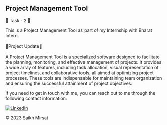 ## Project Management Tool
🚀 Task - 2 🚀<br>

This is a Project Management Tool as part of my Internship with Bharat Intern.
<br>
<br>
🚀Project Update🚀<br>
<br>
A Project Management Tool is a specialized software designed to facilitate the planning, monitoring, and effective management of projects. It provides a wide array of features, including task allocation, visual representation of project timelines, and collaborative tools, all aimed at optimizing project processes. These tools are indispensable for maintaining team organization and ensuring the successful attainment of project objectives.

If you need to get in touch with me, you can reach out to me through the following contact information:<br>

<a href="https://www.linkedin.com/in/saikhmirsat/"><img alt="LinkedIn" src="https://img.shields.io/badge/linkedin-%230077B5.svg?style=for-the-badge&logo=linkedin&logoColor=white"/></a>



© 2023 Saikh Mirsat
